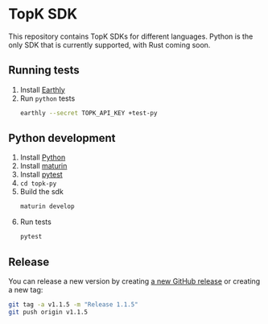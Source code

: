 # TopK SDK

This repository contains TopK SDKs for different languages. Python is the only SDK that is currently supported, with Rust coming soon.

## Running tests

1. Install [Earthly](https://earthly.dev/get-earthly)
1. Run `python` tests
   ```bash
   earthly --secret TOPK_API_KEY +test-py
   ```

## Python development

1. Install [Python](https://www.python.org/downloads/)
1. Install [maturin](https://github.com/pyo3/maturin)
1. Install [pytest](https://github.com/pytest-dev/pytest)
1. `cd topk-py`
1. Build the sdk
   ```bash
   maturin develop
   ```
1. Run tests
   ```bash
   pytest
   ```

## Release

You can release a new version by creating [a new GitHub release](https://github.com/fafolabs/topk-sdk/releases) or creating a new tag:

```bash
git tag -a v1.1.5 -m "Release 1.1.5"
git push origin v1.1.5
```
